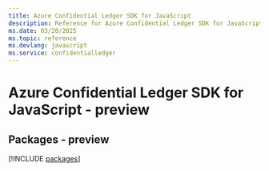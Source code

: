 ```yaml
---
title: Azure Confidential Ledger SDK for JavaScript
description: Reference for Azure Confidential Ledger SDK for JavaScript
ms.date: 03/20/2025
ms.topic: reference
ms.devlang: javascript
ms.service: confidentialledger
---
```

# Azure Confidential Ledger SDK for JavaScript - preview
## Packages - preview
[!INCLUDE [packages](confidential-ledger-index.md)]